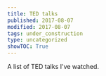 ```yaml
---
title: TED talks
published: 2017-08-07
modified: 2017-08-07
tags: under_construction
type: uncategorized
showTOC: True
---
```




A list of TED talks I've watched.


